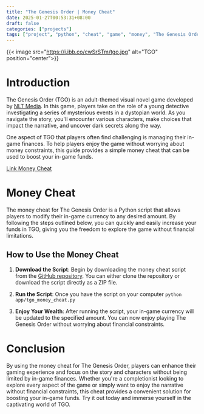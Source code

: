 ```yaml
---
title: "The Genesis Order | Money Cheat"
date: 2025-01-27T00:53:31+08:00
draft: false
categories: ["projects"]
tags: ["project", "python", "cheat", "game", "money", "The Genesis Order", "TGO"]
---
```


{{< image src="https://i.ibb.co/cwSrSTm/tgo.jpg" alt="TGO" position="center">}}

# Introduction

The Genesis Order (TGO) is an adult-themed visual novel game developed by [NLT Media](https://store.steampowered.com/app/2553870/The_Genesis_Order/). In this game, players take on the role of a young detective investigating a series of mysterious events in a dystopian world. As you navigate the story, you'll encounter various characters, make choices that impact the narrative, and uncover dark secrets along the way.

One aspect of TGO that players often find challenging is managing their in-game finances. To help players enjoy the game without worrying about money constraints, this guide provides a simple money cheat that can be used to boost your in-game funds.

[Link Money Cheat](https://github.com/nat236919/the-genesis-order-money-cheat)

# Money Cheat

The money cheat for The Genesis Order is a Python script that allows players to modify their in-game currency to any desired amount. By following the steps outlined below, you can quickly and easily increase your funds in TGO, giving you the freedom to explore the game without financial limitations.

## How to Use the Money Cheat

1. **Download the Script**: Begin by downloading the money cheat script from the [GitHub repository](https://github.com/nat236919/the-genesis-order-money-cheat). You can either clone the repository or download the script directly as a ZIP file.

2. **Run the Script**: Once you have the script on your computer `python app/tgo_money_cheat.py`

3. **Enjoy Your Wealth**: After running the script, your in-game currency will be updated to the specified amount. You can now enjoy playing The Genesis Order without worrying about financial constraints.

# Conclusion

By using the money cheat for The Genesis Order, players can enhance their gaming experience and focus on the story and characters without being limited by in-game finances. Whether you're a completionist looking to explore every aspect of the game or simply want to enjoy the narrative without financial constraints, this cheat provides a convenient solution for boosting your in-game funds. Try it out today and immerse yourself in the captivating world of TGO.
